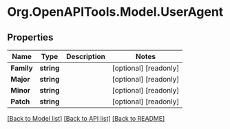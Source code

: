 # Org.OpenAPITools.Model.UserAgent
## Properties

Name | Type | Description | Notes
------------ | ------------- | ------------- | -------------
**Family** | **string** |  | [optional] [readonly] 
**Major** | **string** |  | [optional] [readonly] 
**Minor** | **string** |  | [optional] [readonly] 
**Patch** | **string** |  | [optional] [readonly] 

[[Back to Model list]](../README.md#documentation-for-models) [[Back to API list]](../README.md#documentation-for-api-endpoints) [[Back to README]](../README.md)

